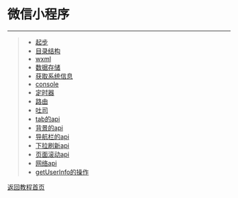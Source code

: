 # 微信小程序
***
>* [起步](https://github.com/520171/note/blob/master/微信小程序/起步.md)  
>* [目录结构](https://github.com/520171/note/blob/master/微信小程序/目录结构.md)
>* [wxml](https://github.com/520171/note/blob/master/微信小程序/wxml.md)
>* [数据存储](https://github.com/520171/note/blob/master/微信小程序/数据存储.md)
>* [获取系统信息](https://github.com/520171/note/blob/master/微信小程序/获取系统信息.md)
>* [console](https://github.com/520171/note/blob/master/微信小程序/console.md)
>* [定时器](https://github.com/520171/note/blob/master/微信小程序/定时器.md)
>* [路由](https://github.com/520171/note/blob/master/微信小程序/路由.md)
>* [吐司](https://github.com/520171/note/blob/master/微信小程序/吐司.md)
>* [tab的api](https://github.com/520171/note/blob/master/微信小程序/tab的api.md)
>* [背景的api](https://github.com/520171/note/blob/master/微信小程序/背景的api.md)
>* [导航栏的api](https://github.com/520171/note/blob/master/微信小程序/导航栏的api.md)
>* [下拉刷新api](https://github.com/520171/note/blob/master/微信小程序/下拉刷新api.md)
>* [页面滚动api](https://github.com/520171/note/blob/master/微信小程序/页面滚动api.md)
>* [网络api](https://github.com/520171/note/blob/master/微信小程序/网络api.md)
>* [getUserInfo的操作](https://github.com/520171/note/blob/master/微信小程序/getUserInfo的操作.md)

[返回教程首页](https://github.com/520171/note/blob/master/README.md)
